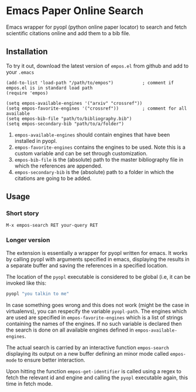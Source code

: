 # Emacs Paper Online Search

Emacs wrapper for pyopl (python online paper locator) to search and fetch scientific citations online and add them to a bib file.

## Installation

To try it out, download the latest version of `empos.el` from github and add to your `.emacs`

```elisp
(add-to-list 'load-path "/path/to/empos")           ; comment if empos.el is in standard load path
(require 'empos)

(setq empos-available-engines '("arxiv" "crossref"))
(setq empos-favorite-engines '("crossref"))         ; comment for all available
(setq empos-bib-file "path/to/bibliography.bib")
(setq empos-secondary-bib "path/to/a/folder")
```

1. `empos-available-engines` should contain engines that have been installed in pyopl.
1. `empos-favorite-engines` contains the engines to be used. Note this is a custom variable and can be set through customization.
1. `empos-bib-file` is the (absolute) path to the master bibliography file in which the references are appended.
1. `empos-secondary-bib` is the (absolute) path to a folder in which the citations are going to be added.

## Usage

### Short story

`M-x empos-search RET your-query RET`

### Longer version

The extension is essentially a wrapper for pyopl written for emacs. It works by calling pyopl with arguments specified in emacs, displaying the results in a separate buffer and saving the references in a specified location.

The location of the `pyopl` executable is considered to be global (i.e, it can be invoked like this:

 ```bash
 pyopl "you talkin to me"
 ```
 
In case something goes wrong and this does not work (might be the case in virtualenvs), you can respecify the variable `pyopl-path`.  The engines which are used are specified in `empos-favorite-engines` which is a list of strings containing the names of the engines. If no such variable is declared then the search is done on all available engines defined in `empos-available-engines`.

The actual search is carried by an interactive function `empos-search` displaying its output on a new buffer defining an minor mode called `empos-mode` to ensure better interaction.

Upon hitting <RET> the function `empos-get-identifier` is called using a regex to fetch the relevant id and engine and calling the `pyopl` executable again, this time in fetch mode.

